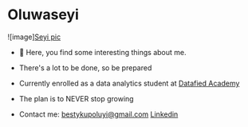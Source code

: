 # Oluwaseyi
![image][Seyi pic](https://github.com/ProfBesty/Oluwaseyi/assets/147350441/8001ee18-10b3-4864-ad3d-74c7db98c27a)


- 🥳 Here, you find some interesting things about me.
- There's a lot to be done, so be prepared

- Currently enrolled as a data analytics student at [Datafied Academy](https://github.com/Datafyde)
  
- The plan is to NEVER stop growing

- Contact me: bestykupoluyi@gmail.com [Linkedin](https://www.linkedin.com/in/kupoluyi-oluwaseyi-894460b0?utm_source=share&utm_campaign=share_via&utm_content=profile&utm_medium=android_app)

